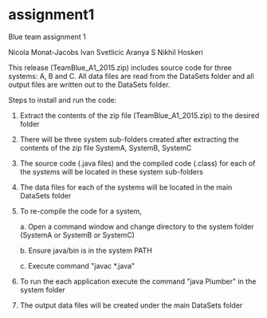 # assignment1
Blue team assignment 1

Nicola Monat-Jacobs
Ivan Svetlicic
Aranya S
Nikhil Hoskeri

This release (TeamBlue_A1_2015.zip) includes source code for three systems: A, B and C. All data files are read from the DataSets folder and all output files are written out to the DataSets folder.

Steps to install and run the code:

1. Extract the contents of the zip file (TeamBlue_A1_2015.zip) to the desired folder

2. There will be three system sub-folders created after extracting the contents of the zip file SystemA, SystemB, SystemC

3. The source code (.java files) and the compiled code (.class) for each of the systems will be located in these system sub-folders

4. The data files for each of the systems will be located in the main DataSets folder

5. To re-compile the code for a system,

    a. Open a command window and change directory to the system folder (SystemA or SystemB or SystemC)
	
    b. Ensure java/bin is in the system PATH
	
    c. Execute command  "javac *.java"

6. To run the each application execute the command "java Plumber" in the system folder

7. The output data files will be created under the main DataSets folder




